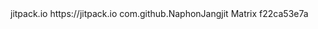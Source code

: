 <repositories>
		<repository>
		    <id>jitpack.io</id>
		    <url>https://jitpack.io</url>
		</repository>
	</repositories>
<dependency>
	    <groupId>com.github.NaphonJangjit</groupId>
	    <artifactId>Matrix</artifactId>
	    <version>f22ca53e7a</version>
	</dependency>
